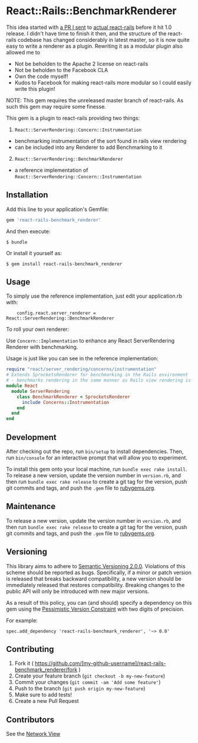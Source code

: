 # React::Rails::BenchmarkRenderer

This idea started with [a PR I sent](https://github.com/reactjs/react-rails/pull/101/files) to [actual react-rails](https://github.com/reactjs/react-rails) before it hit 1.0 release.  I didn't have time to finish it then, and the structure of the react-rails codebase has changed considerably in latest master, so it is now 
quite easy to write a renderer as a plugin.  Rewriting it as a modular plugin also allowed me to
  * Not be beholden to the Apache 2 license on react-rails
  * Not be beholden to the Facebook CLA
  * Own the code myself!
  * Kudos to Facebook for making react-rails more modular so I could easily write this plugin!

NOTE: This gem requires the unreleased master branch of react-rails.  As such this gem may require some finesse.

This gem is a plugin to react-rails providing two things:

1. `React::ServerRendering::Concern::Instrumentation`
  - benchmarking instrumentation of the sort found in rails view rendering
  - can be included into any Renderer to add Benchmarking to it
2. `React::ServerRendering::BenchmarkRenderer`
  - a reference implementation of `React::ServerRendering::Concern::Instrumentation`

## Installation

Add this line to your application's Gemfile:

```ruby
gem 'react-rails-benchmark_renderer'
```

And then execute:

    $ bundle

Or install it yourself as:

    $ gem install react-rails-benchmark_renderer

## Usage

To simply use the reference implementation, just edit your application.rb with:

```
    config.react.server_renderer = React::ServerRendering::BenchmarkRenderer
```

To roll your own renderer:

Use `Concern::Implementation` to enhance any React ServerRendering Renderer with benchmarking.  

Usage is just like you can see in the reference implementation:

```ruby
require "react/server_rendering/concerns/instrumentation"
# Extends SprocketsRenderer for benchmarking in the Rails environment
# - benchmarks rendering in the same manner as Rails view rendering is benchmarked by Rails
module React
  module ServerRendering
    class BenchmarkRenderer < SprocketsRenderer
      include Concerns::Instrumentation
    end
  end
end
```

## Development

After checking out the repo, run `bin/setup` to install dependencies. Then, run `bin/console` for an interactive prompt that will allow you to experiment.

To install this gem onto your local machine, run `bundle exec rake install`. To release a new version, update the version number in `version.rb`, and then run `bundle exec rake release` to create a git tag for the version, push git commits and tags, and push the `.gem` file to [rubygems.org](https://rubygems.org).

## Maintenance

To release a new version, update the version number in `version.rb`, and then run `bundle exec rake release` to create a git tag for the version, push git commits and tags, and push the `.gem` file to [rubygems.org](https://rubygems.org).

## Versioning

This library aims to adhere to [Semantic Versioning 2.0.0](http://semver.org/).
Violations of this scheme should be reported as bugs. Specifically,
if a minor or patch version is released that breaks backward
compatibility, a new version should be immediately released that
restores compatibility. Breaking changes to the public API will
only be introduced with new major versions.

As a result of this policy, you can (and should) specify a
dependency on this gem using the [Pessimistic Version Constraint](http://docs.rubygems.org/read/chapter/16#page74) with two digits of precision.

For example:

    spec.add_dependency 'react-rails-benchmark_renderer', '~> 0.0'

## Contributing

1. Fork it ( https://github.com/[my-github-username]/react-rails-benchmark_renderer/fork )
2. Create your feature branch (`git checkout -b my-new-feature`)
3. Commit your changes (`git commit -am 'Add some feature'`)
4. Push to the branch (`git push origin my-new-feature`)
5. Make sure to add tests!
6. Create a new Pull Request

## Contributors

See the [Network View](https://github.com/pboling/react-rails-benchmark_renderer/network)
